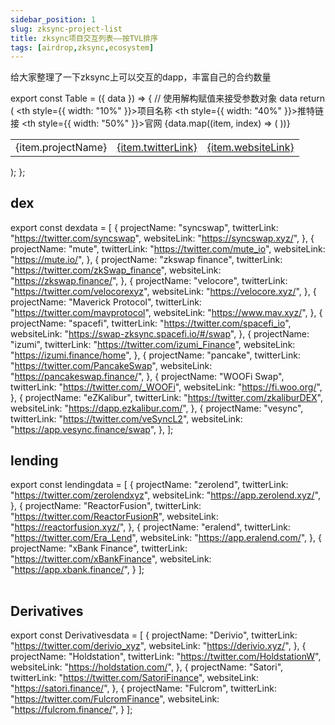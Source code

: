 ```yaml
---
sidebar_position: 1
slug: zksync-project-list
title: zksync项目交互列表——按TVL排序
tags: [airdrop,zksync,ecosystem]
---
```


给大家整理了一下zksync上可以交互的dapp，丰富自己的合约数量

export const Table = ({ data }) => { // 使用解构赋值来接受参数对象 data
  return (
    <table>
      <thead>
        <tr>
          <th style={{ width: "10%" }}>项目名称</th>
          <th style={{ width: "40%" }}>推特链接</th>
          <th style={{ width: "50%" }}>官网</th>
        </tr>
      </thead>
      <tbody>
        {data.map((item, index) => (
          <tr key={index}>
            <td>
                {item.projectName}
            </td>
            <td>
              <a href={item.twitterLink} target="_blank" rel="noopener noreferrer">
                {item.twitterLink}
              </a>
            </td>
            <td>
              <a href={item.websiteLink} target="_self" rel="noopener noreferrer">
                {item.websiteLink}
              </a>
            </td>
          </tr>
        ))}
      </tbody>
    </table>
  );
};

## dex

export const dexdata = [
  {
    projectName: "syncswap",
    twitterLink: "https://twitter.com/syncswap",
    websiteLink: "https://syncswap.xyz/",
  },
  {
    projectName: "mute",
    twitterLink: "https://twitter.com/mute_io",
    websiteLink: "https://mute.io/",
  },
  {
    projectName: "zkswap finance",
    twitterLink: "https://twitter.com/zkSwap_finance",
    websiteLink: "https://zkswap.finance/",
  },
  {
    projectName: "velocore",
    twitterLink: "https://twitter.com/velocorexyz",
    websiteLink: "https://velocore.xyz/",
  },
  {
    projectName: "Maverick Protocol",
    twitterLink: "https://twitter.com/mavprotocol",
    websiteLink: "https://www.mav.xyz/",
  },
  {
    projectName: "spacefi",
    twitterLink: "https://twitter.com/spacefi_io",
    websiteLink: "https://swap-zksync.spacefi.io/#/swap",
  },
  {
    projectName: "izumi",
    twitterLink: "https://twitter.com/izumi_Finance",
    websiteLink: "https://izumi.finance/home",
  },
  {
    projectName: "pancake",
    twitterLink: "https://twitter.com/PancakeSwap",
    websiteLink: "https://pancakeswap.finance/",
  },
  {
    projectName: "WOOFi Swap",
    twitterLink: "https://twitter.com/_WOOFi",
    websiteLink: "https://fi.woo.org/",
  },
  {
    projectName: "eZKalibur",
    twitterLink: "https://twitter.com/zkaliburDEX",
    websiteLink: "https://dapp.ezkalibur.com/",
  },
  {
    projectName: "vesync",
    twitterLink: "https://twitter.com/veSyncL2",
    websiteLink: "https://app.vesync.finance/swap",
  },
];

<Table data={dexdata} />

## lending

export const lendingdata = [
  {
    projectName: "zerolend",
    twitterLink: "https://twitter.com/zerolendxyz",
    websiteLink: "https://app.zerolend.xyz/",
  },
  {
    projectName: "ReactorFusion",
    twitterLink: "https://twitter.com/ReactorFusionR",
    websiteLink: "https://reactorfusion.xyz/",
  },
  {
    projectName: "eralend",
    twitterLink: "https://twitter.com/Era_Lend",
    websiteLink: "https://app.eralend.com/",
  },
  {
    projectName: "xBank Finance",
    twitterLink: "https://twitter.com/xBankFinance",
    websiteLink: "https://app.xbank.finance/",
  }
];

<Table data={lendingdata} />

## Derivatives

export const Derivativesdata = [
  {
    projectName: "Derivio",
    twitterLink: "https://twitter.com/derivio_xyz",
    websiteLink: "https://derivio.xyz/",
  },
  {
    projectName: "Holdstation",
    twitterLink: "https://twitter.com/HoldstationW",
    websiteLink: "https://holdstation.com/",
  },
  {
    projectName: "Satori",
    twitterLink: "https://twitter.com/SatoriFinance",
    websiteLink: "https://satori.finance/",
  },
  {
    projectName: "Fulcrom",
    twitterLink: "https://twitter.com/FulcromFinance",
    websiteLink: "https://fulcrom.finance/",
  }
];

<Table data={Derivativesdata} />
